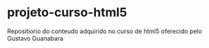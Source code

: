 # projeto-curso-html5
 Repositiorio do conteudo adquirido no curso de html5 oferecido pelo Gustavo Guanabara

